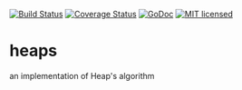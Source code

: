 [![Build Status](https://travis-ci.com/algds/heaps.svg?branch=main)](https://travis-ci.org/algds/heaps)
[![Coverage Status](https://coveralls.io/repos/github/algds/heaps/badge.svg?branch=main)](https://coveralls.io/github/algds/heaps?branch=main)
[![GoDoc](https://godoc.org/github.com/algds/heaps?status.svg)](https://godoc.org/github.com/algds/heaps)
[![MIT licensed](https://img.shields.io/badge/license-MIT-blue.svg)](./LICENSE)

# heaps
an implementation of Heap's algorithm

